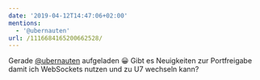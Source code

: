 ```yaml
---
date: '2019-04-12T14:47:06+02:00'
mentions:
  - '@ubernauten'
url: /1116684165200662528/
---
```

Gerade [@ubernauten](https://twitter.com/@ubernauten) aufgeladen 😀 Gibt es Neuigkeiten zur Portfreigabe damit ich WebSockets nutzen und zu U7 wechseln kann?
